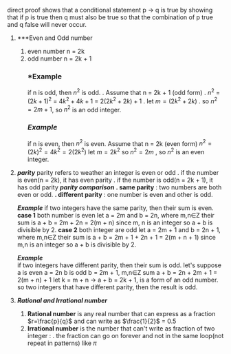 direct proof shows that a conditional statement p -> q is true by showing that if p is true then q must also be true so that the combination of p true and q false will never occur. 
1. ***Even and Odd number 
	1. even number n = 2k
	2. odd number n = 2k + 1
		### ***Example**
		if n is odd, then $n^2$ is odd.
		. Assume that n = 2k + 1 (odd form)
		. $n^2$ = $(2k + 1)^2$  = $4k^2+4k+1$ = $2(2k^2+2k)+1$ 
		. let $m=(2k^2+2k)$ 
		. so $n^2=2m+1$, so $n^2$ is an odd integer. 
		### ***Example***
		if n is even, then $n^2$ is even.
		Assume that n = 2k (even form)
		$n^2=(2k)^2=4k^2=2(2k^2)$ 
		let $m=2k^2$ 
		so $n^2=2m$ , so $n^2$ is an even integer.
2. ***parity*** 
		parity refers to weather an integer is even or odd
			. if the number is even(n = 2k), it has even parity 
			. if the number is odd(n = 2k + 1), it has odd parity
		***parity comparison***
		**. same parity** : two numbers are both even or odd.
		**. different parity** : one number is even and other is odd.
		
	***Example*** 
		if two integers have the same parity, then their sum is even.
		**case 1**
		both number is even 
		let a = 2m and b = 2n, where  m,n∈Z
		their sum is a + b = 2m + 2n = 2(m + n)
		since m, n is an integer so a + b is divisible by 2.
		**case 2** 
		both integer are odd
		let a = 2m + 1 and b = 2n + 1, where m,n∈Z
		their sum is a + b = 2m + 1 + 2n + 1 = 2(m + n + 1)
		since m,n is an integer so a + b is divisible by 2.
		
	***Example***		
		if two integers have different parity, then their sum is odd.
		let's suppose 
		a is even a = 2n
		b is odd b = 2m + 1, m,n∈Z
		sum a + b = 2n + 2m + 1 = 2(m + n) + 1 
		let k = m +  n
		-> a + b = 2k + 1, is a form of an odd number.
		so two integers that have different parity, then the result is odd.
3. ***Rational and Irrational number***
	1. **Rational number**
		is any real number that can express as a fraction  $r=\frac{p}{q}$ and can write as $\frac{1}{2}$ = 0.5
	2. **Irrational number**
		is the number that can't write as fraction of two integer :
			. the fraction can go on forever and not in the same loop(not repeat in patterns) like $\pi$ 